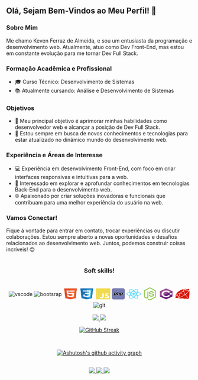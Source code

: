 

## Olá, Sejam Bem-Vindos ao Meu Perfil! 👋

### Sobre Mim
Me chamo Keven Ferraz de Almeida, e sou um entusiasta da programação e desenvolvimento web. Atualmente, atuo como Dev Front-End, mas estou em constante evolução para me tornar Dev Full Stack.

### Formação Acadêmica e Profissional
- 🎓 Curso Técnico: Desenvolvimento de Sistemas
- 📚 Atualmente cursando: Análise e Desenvolvimento de Sistemas 

### Objetivos
- 🚀 Meu principal objetivo é aprimorar minhas habilidades como desenvolvedor web e alcançar a posição de Dev Full Stack.
- 📖 Estou sempre em busca de novos conhecimentos e tecnologias para estar atualizado no dinâmico mundo do desenvolvimento web.

### Experiência e Áreas de Interesse
- 💻 Experiência em desenvolvimento Front-End, com foco em criar interfaces responsivas e intuitivas para a web.
- 🔧 Interessado em explorar e aprofundar conhecimentos em tecnologias Back-End para o desenvolvimento web.
- 🌐 Apaixonado por criar soluções inovadoras e funcionais que contribuam para uma melhor experiência do usuário na web.

### Vamos Conectar!
Fique à vontade para entrar em contato, trocar experiências ou discutir colaborações. Estou sempre aberto a novas oportunidades e desafios relacionados ao desenvolvimento web. Juntos, podemos construir coisas incríveis! 😊


#

<h3 align="center">Soft skills!</h3>

  <div align="center" style="display: inline_block"><br>
    <img align="center" alt="vscode" src="https://cdn.jsdelivr.net/gh/devicons/devicon/icons/vscode/vscode-original.svg" width="40" height="35"/>
    <img align="center" alt="bootsrap" src="https://cdn.jsdelivr.net/gh/devicons/devicon/icons/bootstrap/bootstrap-original.svg" width="40" height="35"/> 
    <img align="center" alt="HTML" height="30" width="40" src="https://raw.githubusercontent.com/devicons/devicon/master/icons/html5/html5-original.svg">
    <img align="center" alt="CSS" height="30" width="40" src="https://raw.githubusercontent.com/devicons/devicon/master/icons/css3/css3-original.svg">
    <img align="center" alt="Js" height="30" width="40" src="https://raw.githubusercontent.com/devicons/devicon/master/icons/javascript/javascript-plain.svg">
    <img align="center" alt="php" height="30" width="35" src="php-svgrepo-com.svg">
    <img align="center" alt="React" height="30" width="40" src="https://raw.githubusercontent.com/devicons/devicon/master/icons/react/react-original.svg">
    <img align="center" alt="node-js" height="40" width="40" src="node-js-svgrepo-com.svg">
    <img align="center" alt="C#" height="30" width="40" src="https://raw.githubusercontent.com/devicons/devicon/master/icons/csharp/csharp-original.svg">
    <img align="center" alt="Js" height="30" width="40" src="https://raw.githubusercontent.com/devicons/devicon/master/icons/ruby/ruby-plain.svg">
    <img align="center" alt="git" src="https://cdn.jsdelivr.net/gh/devicons/devicon/icons/git/git-original.svg" width="40" height="35"/> 
</div><br>
 <div align="center">

<a href="https://github.com/kevenferraz39"> 
  <img height="170em" src="https://github-readme-stats.vercel.app/api?username=kevenferraz39&show_icons=true&theme=react"/>
  <img height="170em" src="https://github-readme-stats.vercel.app/api/top-langs/?username=kevenferraz39&layout=compact&langs_count=16&theme=react"/>
</a>


   <div align="center">
     
[![GitHub Streak](https://streak-stats.demolab.com?user=kevenferraz39&theme=react&hide_border=false&locale=pt_BR&date_format=j%2Fn%5B%2FY%5D&card_width=720)](https://git.io/streak-stats)
   </div>
    <br>
   
[![Ashutosh's github activity graph](https://github-readme-activity-graph.vercel.app/graph?username=kevenferraz39&bg_color=0d1117&color=05c1ff&line=6dc0dd&point=5da8f9&area=true&hide_border=true)](https://github.com/ashutosh00710/github-readme-activity-graph)
   <br>
   
</div>
<br>
<div align="center"> 
   <a href="[https://instagram.com/kevenferraz39](https://www.instagram.com/kevenferraz39?igsh=M3d0eXB0cDl0dzZw&utm_source=qr)" target="_blank">
    <img src="https://img.shields.io/badge/-Instagram-%23E4405F?style=for-the-badge&logo=instagram&logoColor=white" target="_blank">
   </a>
   <a href = "kevenferraz39@gmail.com">
    <img src="https://img.shields.io/badge/-Gmail-%23333?style=for-the-badge&logo=gmail&logoColor=white" target="_blank">
   </a>
   <a href="[https://br.linkedin.com/in/keven-ferraz-a28a31256](https://www.linkedin.com/in/keven-ferraz-de-almeida-a28a31256?utm_source=share&utm_campaign=share_via&utm_content=profile&utm_medium=ios_app)" target="_blank">
    <img src="https://img.shields.io/badge/-LinkedIn-%230077B5?style=for-the-badge&logo=linkedin&logoColor=white" target="_blank">
   </a> 
</div>
<br>
